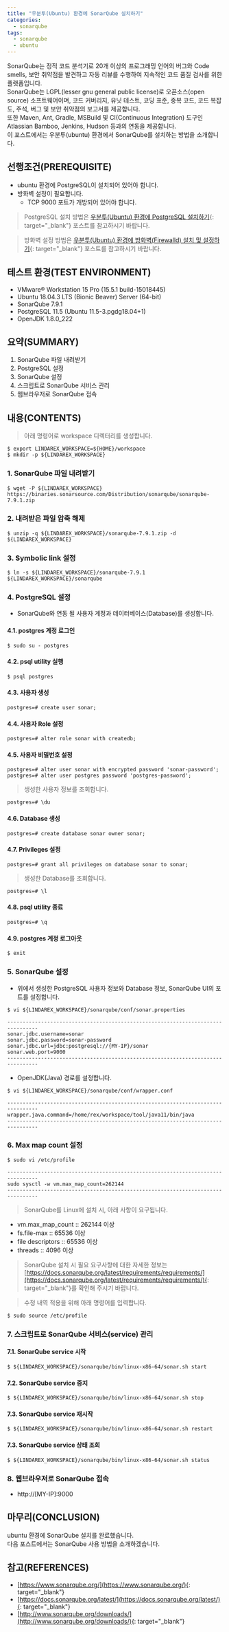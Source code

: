 ```yaml
---
title: "우분투(Ubuntu) 환경에 SonarQube 설치하기"
categories: 
  - sonarqube
tags: 
  - sonarqube
  - ubuntu
---
```



SonarQube는 정적 코드 분석기로 20개 이상의 프로그래밍 언어의 버그와 Code smells, 보안 취약점을 발견하고 자동 리뷰를 수행하여 지속적인 코드 품질 검사를 위한 플랫폼입니다. <br />
SonarQube는 LGPL(lesser gnu general public license)로 오픈소스(open source) 소프트웨어이며, 코드 커버리지, 유닛 테스트, 코딩 표준, 중복 코드, 코드 복잡도, 주석, 버그 및 보안 취약점의 보고서를 제공합니다. <br />
또한 Maven, Ant, Gradle, MSBuild 및 CI(Continuous Integration) 도구인 Atlassian Bamboo, Jenkins, Hudson 등과의 연동을 제공합니다. <br />
이 포스트에서는 우분투(ubuntu) 환경에서 SonarQube를 설치하는 방법을 소개합니다.


## 선행조건(PREREQUISITE)
- ubuntu 환경에 PostgreSQL이 설치되어 있어야 합니다.
- 방화벽 설정이 필요합니다.
    + TCP 9000 포트가 개방되어 있어야 합니다.

> PostgreSQL 설치 방법은 [우분투(Ubuntu) 환경에 PostgreSQL 설치하기](https://lindarex.github.io/postgresql/ubuntu-postgresql-installation/){: target="\_blank"} 포스트를 참고하시기 바랍니다.

> 방화벽 설정 방법은 [우분투(Ubuntu) 환경에 방화벽(Firewalld) 설치 및 설정하기](https://lindarex.github.io/ubuntu/ubuntu-firewalld-installation/){: target="\_blank"} 포스트를 참고하시기 바랍니다.


## 테스트 환경(TEST ENVIRONMENT)
- VMware® Workstation 15 Pro (15.5.1 build-15018445)
- Ubuntu 18.04.3 LTS (Bionic Beaver) Server (64-bit)
- SonarQube 7.9.1
- PostgreSQL 11.5 (Ubuntu 11.5-3.pgdg18.04+1)
- OpenJDK 1.8.0_222


## 요약(SUMMARY)
1. SonarQube 파일 내려받기
2. PostgreSQL 설정
3. SonarQube 설정
4. 스크립트로 SonarQube 서비스 관리
5. 웹브라우저로 SonarQube 접속


## 내용(CONTENTS)

> 아래 명령어로 workspace 디렉터리를 생성합니다.

```console
$ export LINDAREX_WORKSPACE=${HOME}/workspace
$ mkdir -p ${LINDAREX_WORKSPACE}
```

### 1. SonarQube 파일 내려받기
```console
$ wget -P ${LINDAREX_WORKSPACE} https://binaries.sonarsource.com/Distribution/sonarqube/sonarqube-7.9.1.zip
```

### 2. 내려받은 파일 압축 해제
```console
$ unzip -q ${LINDAREX_WORKSPACE}/sonarqube-7.9.1.zip -d ${LINDAREX_WORKSPACE}
```

### 3. Symbolic link 설정
```console
$ ln -s ${LINDAREX_WORKSPACE}/sonarqube-7.9.1 ${LINDAREX_WORKSPACE}/sonarqube
```

### 4. PostgreSQL 설정
- SonarQube와 연동 될 사용자 계정과 데이터베이스(Database)를 생성합니다.

#### 4.1. postgres 계정 로그인
```console
$ sudo su - postgres
```

#### 4.2. psql utility 실행
```console
$ psql postgres
```

#### 4.3. 사용자 생성
```console
postgres=# create user sonar;
```

#### 4.4. 사용자 Role 설정
```console
postgres=# alter role sonar with createdb;
```

#### 4.5. 사용자 비밀번호 설정
```console
postgres=# alter user sonar with encrypted password 'sonar-password';
postgres=# alter user postgres password 'postgres-password';
```

> 생성한 사용자 정보를 조회합니다.
```console
postgres=# \du
```

#### 4.6. Database 생성
```console
postgres=# create database sonar owner sonar;
```

#### 4.7. Privileges 설정
```console
postgres=# grant all privileges on database sonar to sonar;
```

> 생성한 Database를 조회합니다.
```console
postgres=# \l
```

#### 4.8. psql utility 종료
```console
postgres=# \q
```

#### 4.9. postgres 계정 로그아웃
```console
$ exit
```

### 5. SonarQube 설정
- 위에서 생성한 PostgreSQL 사용자 정보와 Database 정보, SonarQube UI의 포트를 설정합니다.

```console
$ vi ${LINDAREX_WORKSPACE}/sonarqube/conf/sonar.properties
```

```shell
--------------------------------------------------------------------------------
sonar.jdbc.username=sonar
sonar.jdbc.password=sonar-password
sonar.jdbc.url=jdbc:postgresql://{MY-IP}/sonar
sonar.web.port=9000
--------------------------------------------------------------------------------
```

- OpenJDK(Java) 경로를 설정합니다.

```console
$ vi ${LINDAREX_WORKSPACE}/sonarqube/conf/wrapper.conf
```

```shell
--------------------------------------------------------------------------------
wrapper.java.command=/home/rex/workspace/tool/java11/bin/java
--------------------------------------------------------------------------------
```

### 6. Max map count 설정
```console
$ sudo vi /etc/profile
```

```shell
--------------------------------------------------------------------------------
sudo sysctl -w vm.max_map_count=262144
--------------------------------------------------------------------------------
```

> SonarQube를 Linux에 설치 시, 아래 사항이 요구됩니다.
- vm.max_map_count :: 262144 이상
- fs.file-max :: 65536 이상
- file descriptors :: 65536 이상
- threads :: 4096 이상

> SonarQube 설치 시 필요 요구사항에 대한 자세한 정보는 [https://docs.sonarqube.org/latest/requirements/requirements/](https://docs.sonarqube.org/latest/requirements/requirements/){: target="\_blank"}를 확인해 주시기 바랍니다.

> 수정 내역 적용을 위해 아래 명령어를 입력합니다.
```console
$ sudo source /etc/profile
```

### 7. 스크립트로 SonarQube 서비스(service) 관리
#### 7.1. SonarQube service 시작
```console
$ ${LINDAREX_WORKSPACE}/sonarqube/bin/linux-x86-64/sonar.sh start
```

#### 7.2. SonarQube service 중지
```console
$ ${LINDAREX_WORKSPACE}/sonarqube/bin/linux-x86-64/sonar.sh stop
```

#### 7.3. SonarQube service 재시작
```console
$ ${LINDAREX_WORKSPACE}/sonarqube/bin/linux-x86-64/sonar.sh restart
```

#### 7.3. SonarQube service 상태 조회
```console
$ ${LINDAREX_WORKSPACE}/sonarqube/bin/linux-x86-64/sonar.sh status
```

### 8. 웹브라우저로 SonarQube 접속
- http://[MY-IP]:9000


## 마무리(CONCLUSION)
ubuntu 환경에 SonarQube 설치를 완료했습니다. <br />
다음 포스트에서는 SonarQube 사용 방법을 소개하겠습니다.


## 참고(REFERENCES)
- [https://www.sonarqube.org/](https://www.sonarqube.org/){: target="\_blank"}
- [https://docs.sonarqube.org/latest/](https://docs.sonarqube.org/latest/){: target="\_blank"}
- [http://www.sonarqube.org/downloads/](http://www.sonarqube.org/downloads/){: target="\_blank"}
